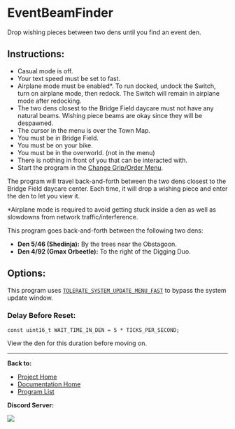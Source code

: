 # EventBeamFinder

Drop wishing pieces between two dens until you find an event den.

## Instructions:
- Casual mode is off.
- Your text speed must be set to fast.
- Airplane mode must be enabled*. To run docked, undock the Switch, turn on airplane mode, then redock. The Switch will remain in airplane mode after redocking.
- The two dens closest to the Bridge Field daycare must not have any natural beams. Wishing piece beams are okay since they will be despawned.
- The cursor in the menu is over the Town Map.
- You must be in Bridge Field.
- You must be on your bike.
- You must be in the overworld. (not in the menu)
- There is nothing in front of you that can be interacted with.
- Start the program in the [Change Grip/Order Menu](../Appendix/ChangeGripOrderMenu.md).

The program will travel back-and-forth between the two dens closest to the Bridge Field daycare center. Each time, it will drop a wishing piece and enter the den to let you view it.

*Airplane mode is required to avoid getting stuck inside a den as well as slowdowns from network traffic/interference.

This program goes back-and-forth between the following two dens:
- **Den 5/46 (Shedinja):** By the trees near the Obstagoon.
- **Den 4/92 (Gmax Orbeetle):** To the right of the Digging Duo.

## Options:

This program uses [`TOLERATE_SYSTEM_UPDATE_MENU_FAST`](../Appendix/GlobalSettings.md#tolerate-system-update-menu-fast) to bypass the system update window.

### Delay Before Reset:
```
const uint16_t WAIT_TIME_IN_DEN = 5 * TICKS_PER_SECOND;
```
View the den for this duration before moving on.



<hr>

**Back to:**
- [Project Home](/README.md)
- [Documentation Home](/Documentation/README.md)
- [Program List](/Documentation/ProgramList.md)

**Discord Server:** 

[<img src="https://canary.discordapp.com/api/guilds/695809740428673034/widget.png?style=banner2">](https://discord.gg/cQ4gWxN)
